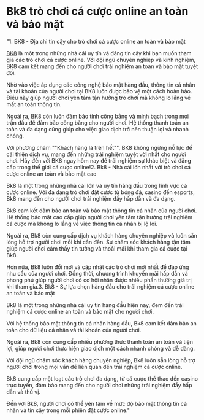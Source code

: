 # Bk8 trò chơi cá cược online an toàn và bảo mật
"1. BK8 - Địa chỉ tin cậy cho trò chơi cá cược online an toàn và bảo mật

[BK8](https://bk8.mom) là một trong những nhà cái uy tín và đáng tin cậy khi bạn muốn tham gia các trò chơi cá cược online. Với đội ngũ chuyên nghiệp và kinh nghiệm, BK8 cam kết mang đến cho người chơi trải nghiệm an toàn và bảo mật tuyệt đối.

Nhờ vào việc áp dụng các công nghệ bảo mật hàng đầu, thông tin cá nhân và tài khoản của người chơi tại BK8 luôn được bảo vệ một cách hoàn hảo. Điều này giúp người chơi yên tâm tận hưởng trò chơi mà không lo lắng về mất an toàn thông tin.

Ngoài ra, BK8 còn luôn đảm bảo tính công bằng và minh bạch trong mọi trận đấu để đảm bảo công bằng cho người chơi. Hệ thống thanh toán an toàn và đa dạng cũng giúp cho việc giao dịch trở nên thuận lợi và nhanh chóng.

Với phương châm ""Khách hàng là trên hết"", BK8 không ngừng nỗ lực để cải thiện dịch vụ, mang đến những trải nghiệm tuyệt vời nhất cho người chơi. Hãy đến với BK8 ngay hôm nay để trải nghiệm sự khác biệt và đẳng cấp trong thế giới cá cược online!2. Bk8 - Nhà cái lớn nhất với trò chơi cá cược online an toàn và bảo mật cao

Bk8 là một trong những nhà cái lớn và uy tín hàng đầu trong lĩnh vực cá cược online. Với đa dạng trò chơi đặt cược từ bóng đá, casino đến esports, Bk8 mang đến cho người chơi trải nghiệm đầy hấp dẫn và đa dạng.

Bk8 cam kết đảm bảo an toàn và bảo mật thông tin cá nhân của người chơi. Hệ thống bảo mật cao cấp giúp người chơi yên tâm tận hưởng trải nghiệm cá cược mà không lo lắng về việc thông tin cá nhân bị lộ lọi.

Ngoài ra, Bk8 còn cung cấp dịch vụ khách hàng chuyên nghiệp và luôn sẵn lòng hỗ trợ người chơi mỗi khi cần đến. Sự chăm sóc khách hàng tận tâm giúp người chơi cảm thấy tin tưởng và thoải mái khi tham gia cá cược tại Bk8.

Hơn nữa, Bk8 luôn đổi mới và cập nhật các trò chơi mới nhất để đáp ứng nhu cầu của người chơi. Đồng thời, chương trình khuyến mãi hấp dẫn và phong phú giúp người chơi có cơ hội nhận được nhiều phần thưởng giá trị khi tham gia.3. Bk8 - Sự lựa chọn hàng đầu cho trải nghiệm cá cược online an toàn và bảo mật

Bk8 là một trong những nhà cái uy tín hàng đầu hiện nay, đem đến trải nghiệm cá cược online an toàn và bảo mật cho người chơi.

Với hệ thống bảo mật thông tin cá nhân hàng đầu, Bk8 cam kết đảm bảo an toàn cho dữ liệu cá nhân và tài khoản của người chơi.

Ngoài ra, Bk8 còn cung cấp nhiều phương thức thanh toán an toàn và tiện lợi, giúp người chơi thực hiện giao dịch một cách nhanh chóng và dễ dàng.

Với đội ngũ chăm sóc khách hàng chuyên nghiệp, Bk8 luôn sẵn lòng hỗ trợ người chơi trong mọi vấn đề liên quan đến trải nghiệm cá cược online.

Bk8 cung cấp một loạt các trò chơi đa dạng, từ cá cược thể thao đến casino trực tuyến, đảm bảo mang đến cho người chơi những trải nghiệm đầy hấp dẫn và thú vị.

Đến với Bk8, người chơi có thể yên tâm về mức độ bảo mật thông tin cá nhân và tin cậy trong mỗi phiên đặt cược online."